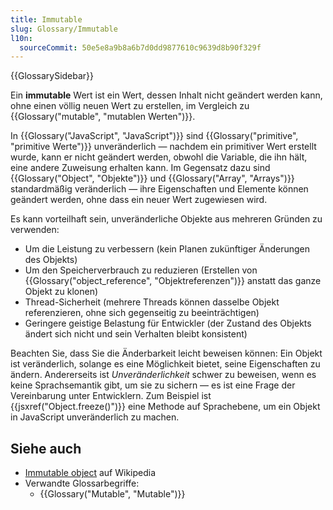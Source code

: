 ```yaml
---
title: Immutable
slug: Glossary/Immutable
l10n:
  sourceCommit: 50e5e8a9b8a6b7d0dd9877610c9639d8b90f329f
---
```


{{GlossarySidebar}}

Ein **immutable** Wert ist ein Wert, dessen Inhalt nicht geändert werden kann, ohne einen völlig neuen Wert zu erstellen, im Vergleich zu {{Glossary("mutable", "mutablen Werten")}}.

In {{Glossary("JavaScript", "JavaScript")}} sind {{Glossary("primitive", "primitive Werte")}} unveränderlich — nachdem ein primitiver Wert erstellt wurde, kann er nicht geändert werden, obwohl die Variable, die ihn hält, eine andere Zuweisung erhalten kann. Im Gegensatz dazu sind {{Glossary("Object", "Objekte")}} und {{Glossary("Array", "Arrays")}} standardmäßig veränderlich — ihre Eigenschaften und Elemente können geändert werden, ohne dass ein neuer Wert zugewiesen wird.

Es kann vorteilhaft sein, unveränderliche Objekte aus mehreren Gründen zu verwenden:

- Um die Leistung zu verbessern (kein Planen zukünftiger Änderungen des Objekts)
- Um den Speicherverbrauch zu reduzieren (Erstellen von {{Glossary("object_reference", "Objektreferenzen")}} anstatt das ganze Objekt zu klonen)
- Thread-Sicherheit (mehrere Threads können dasselbe Objekt referenzieren, ohne sich gegenseitig zu beeinträchtigen)
- Geringere geistige Belastung für Entwickler (der Zustand des Objekts ändert sich nicht und sein Verhalten bleibt konsistent)

Beachten Sie, dass Sie die Änderbarkeit leicht beweisen können: Ein Objekt ist veränderlich, solange es eine Möglichkeit bietet, seine Eigenschaften zu ändern. Andererseits ist _Unveränderlichkeit_ schwer zu beweisen, wenn es keine Sprachsemantik gibt, um sie zu sichern — es ist eine Frage der Vereinbarung unter Entwicklern. Zum Beispiel ist {{jsxref("Object.freeze()")}} eine Methode auf Sprachebene, um ein Objekt in JavaScript unveränderlich zu machen.

## Siehe auch

- [Immutable object](https://en.wikipedia.org/wiki/Immutable_object) auf Wikipedia
- Verwandte Glossarbegriffe:
  - {{Glossary("Mutable", "Mutable")}}

